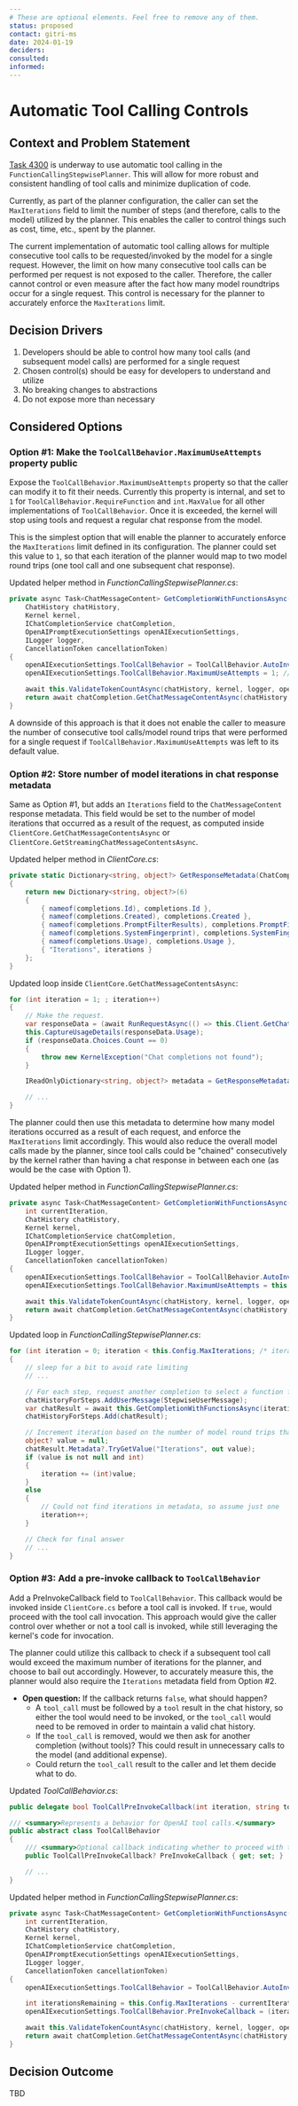 ```yaml
---
# These are optional elements. Feel free to remove any of them.
status: proposed
contact: gitri-ms
date: 2024-01-19
deciders:
consulted:
informed:
---
```


# Automatic Tool Calling Controls

## Context and Problem Statement

[Task 4300](https://github.com/microsoft/semantic-kernel/issues/4300) is underway to use automatic tool calling in the `FunctionCallingStepwisePlanner`. This will allow for more robust and consistent handling of tool calls and minimize duplication of code.

Currently, as part of the planner configuration, the caller can set the `MaxIterations` field to limit the number of steps (and therefore, calls to the model) utilized by the planner. This enables the caller to control things such as cost, time, etc., spent by the planner.

The current implementation of automatic tool calling allows for multiple consecutive tool calls to be requested/invoked by the model for a single request. However, the limit on how many consecutive tool calls can be performed per request is not exposed to the caller. Therefore, the caller cannot control or even measure after the fact how many model roundtrips occur for a single request. This control is necessary for the planner to accurately enforce the `MaxIterations` limit.

## Decision Drivers

1. Developers should be able to control how many tool calls (and subsequent model calls) are performed for a single request
2. Chosen control(s) should be easy for developers to understand and utilize
3. No breaking changes to abstractions
4. Do not expose more than necessary

## Considered Options

### Option #1: Make the `ToolCallBehavior.MaximumUseAttempts` property public

Expose the `ToolCallBehavior.MaximumUseAttempts` property so that the caller can modify it to fit their needs. Currently this property is internal, and set to `1` for `ToolCallBehavior.RequireFunction` and `int.MaxValue` for all other implementations of `ToolCallBehavior`. Once it is exceeded, the kernel will stop using tools and request a regular chat response from the model.

This is the simplest option that will enable the planner to accurately enforce the `MaxIterations` limit defined in its configuration. The planner could set this value to `1`, so that each iteration of the planner would map to two model round trips (one tool call and one subsequent chat response).

Updated helper method in _FunctionCallingStepwisePlanner.cs_:

```csharp
private async Task<ChatMessageContent> GetCompletionWithFunctionsAsync(
    ChatHistory chatHistory,
    Kernel kernel,
    IChatCompletionService chatCompletion,
    OpenAIPromptExecutionSettings openAIExecutionSettings,
    ILogger logger,
    CancellationToken cancellationToken)
{
    openAIExecutionSettings.ToolCallBehavior = ToolCallBehavior.AutoInvokeKernelFunctions;
    openAIExecutionSettings.ToolCallBehavior.MaximumUseAttempts = 1; // limit to a single tool call per request

    await this.ValidateTokenCountAsync(chatHistory, kernel, logger, openAIExecutionSettings, cancellationToken).ConfigureAwait(false);
    return await chatCompletion.GetChatMessageContentAsync(chatHistory, openAIExecutionSettings, kernel, cancellationToken).ConfigureAwait(false);
}
```

A downside of this approach is that it does not enable the caller to measure the number of consecutive tool calls/model round trips that were performed for a single request if `ToolCallBehavior.MaximumUseAttempts` was left to its default value.

### Option #2: Store number of model iterations in chat response metadata

Same as Option #1, but adds an `Iterations` field to the `ChatMessageContent` response metadata. This field would be set to the number of model iterations that occurred as a result of the request, as computed inside `ClientCore.GetChatMessageContentsAsync` or `ClientCore.GetStreamingChatMessageContentsAsync`.

Updated helper method in _ClientCore.cs_:

```csharp
private static Dictionary<string, object?> GetResponseMetadata(ChatCompletions completions, int iterations)
{
    return new Dictionary<string, object?>(6)
    {
        { nameof(completions.Id), completions.Id },
        { nameof(completions.Created), completions.Created },
        { nameof(completions.PromptFilterResults), completions.PromptFilterResults },
        { nameof(completions.SystemFingerprint), completions.SystemFingerprint },
        { nameof(completions.Usage), completions.Usage },
        { "Iterations", iterations }
    };
}
```

Updated loop inside `ClientCore.GetChatMessageContentsAsync`:

```csharp
for (int iteration = 1; ; iteration++)
{
    // Make the request.
    var responseData = (await RunRequestAsync(() => this.Client.GetChatCompletionsAsync(chatOptions, cancellationToken)).ConfigureAwait(false)).Value;
    this.CaptureUsageDetails(responseData.Usage);
    if (responseData.Choices.Count == 0)
    {
        throw new KernelException("Chat completions not found");
    }

    IReadOnlyDictionary<string, object?> metadata = GetResponseMetadata(responseData, iteration); // adds iteration in addition to other metadata

    // ...
}
```

The planner could then use this metadata to determine how many model iterations occurred as a result of each request, and enforce the `MaxIterations` limit accordingly. This would also reduce the overall model calls made by the planner, since tool calls could be "chained" consecutively by the kernel rather than having a chat response in between each one (as would be the case with Option 1).

Updated helper method in _FunctionCallingStepwisePlanner.cs_:

```csharp
private async Task<ChatMessageContent> GetCompletionWithFunctionsAsync(
    int currentIteration,
    ChatHistory chatHistory,
    Kernel kernel,
    IChatCompletionService chatCompletion,
    OpenAIPromptExecutionSettings openAIExecutionSettings,
    ILogger logger,
    CancellationToken cancellationToken)
{
    openAIExecutionSettings.ToolCallBehavior = ToolCallBehavior.AutoInvokeKernelFunctions;
    openAIExecutionSettings.ToolCallBehavior.MaximumUseAttempts = this.Config.MaxIterations - currentIteration; // limit the number of tool calls to the number of iterations remaining

    await this.ValidateTokenCountAsync(chatHistory, kernel, logger, openAIExecutionSettings, cancellationToken).ConfigureAwait(false);
    return await chatCompletion.GetChatMessageContentAsync(chatHistory, openAIExecutionSettings, kernel, cancellationToken).ConfigureAwait(false);
}
```

Updated loop in _FunctionCallingStepwisePlanner.cs_:

```csharp
for (int iteration = 0; iteration < this.Config.MaxIterations; /* iteration is incremented within the loop */)
{
    // sleep for a bit to avoid rate limiting
    // ...

    // For each step, request another completion to select a function for that step
    chatHistoryForSteps.AddUserMessage(StepwiseUserMessage);
    var chatResult = await this.GetCompletionWithFunctionsAsync(iteration, chatHistoryForSteps, clonedKernel, chatCompletion, stepExecutionSettings, logger, cancellationToken).ConfigureAwait(false);
    chatHistoryForSteps.Add(chatResult);

    // Increment iteration based on the number of model round trips that occurred as a result of the request
    object? value = null;
    chatResult.Metadata?.TryGetValue("Iterations", out value);
    if (value is not null and int)
    {
        iteration += (int)value;
    }
    else
    {
        // Could not find iterations in metadata, so assume just one
        iteration++;
    }

    // Check for final answer
    // ...
}
```

### Option #3: Add a pre-invoke callback to `ToolCallBehavior`

Add a PreInvokeCallback field to `ToolCallBehavior`. This callback would be invoked inside `ClientCore.cs` before a tool call is invoked. If `true`, would proceed with the tool call invocation. This approach would give the caller control over whether or not a tool call is invoked, while still leveraging the kernel's code for invocation.

The planner could utilize this callback to check if a subsequent tool call would exceed the maximum number of iterations for the planner, and choose to bail out accordingly. However, to accurately measure this, the planner would also require the `Iterations` metadata field from Option #2.

- **Open question:** If the callback returns `false`, what should happen?
  - A `tool_call` must be followed by a `tool` result in the chat history, so either the tool would need to be invoked, or the `tool_call` would need to be removed in order to maintain a valid chat history.
  - If the `tool_call` is removed, would we then ask for another completion (without tools)? This could result in unnecessary calls to the model (and additional expense).
  - Could return the `tool_call` result to the caller and let them decide what to do.

Updated _ToolCallBehavior.cs_:

```csharp
public delegate bool ToolCallPreInvokeCallback(int iteration, string toolName, string[] toolArgs);

/// <summary>Represents a behavior for OpenAI tool calls.</summary>
public abstract class ToolCallBehavior
{
    /// <summary>Optional callback indicating whether to proceed with the tool call.</summary>
    public ToolCallPreInvokeCallback? PreInvokeCallback { get; set; }

    // ...
}
```

Updated helper method in _FunctionCallingStepwisePlanner.cs_:

```csharp
private async Task<ChatMessageContent> GetCompletionWithFunctionsAsync(
    int currentIteration,
    ChatHistory chatHistory,
    Kernel kernel,
    IChatCompletionService chatCompletion,
    OpenAIPromptExecutionSettings openAIExecutionSettings,
    ILogger logger,
    CancellationToken cancellationToken)
{
    openAIExecutionSettings.ToolCallBehavior = ToolCallBehavior.AutoInvokeKernelFunctions;

    int iterationsRemaining = this.Config.MaxIterations - currentIteration;
    openAIExecutionSettings.ToolCallBehavior.PreInvokeCallback = (iteration, _, _) => { return (iteration < iterationsRemaining); }; // only proceed with tool call if there are iterations remaining for the plan

    await this.ValidateTokenCountAsync(chatHistory, kernel, logger, openAIExecutionSettings, cancellationToken).ConfigureAwait(false);
    return await chatCompletion.GetChatMessageContentAsync(chatHistory, openAIExecutionSettings, kernel, cancellationToken).ConfigureAwait(false);
}
```

## Decision Outcome

TBD
